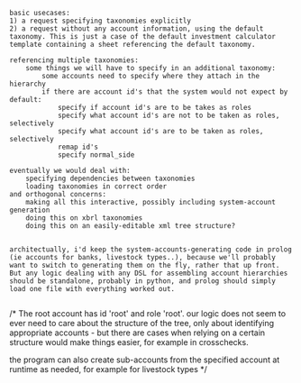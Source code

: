 ```
basic usecases:
1) a request specifying taxonomies explicitly
2) a request without any account information, using the default taxonomy. This is just a case of the default investment calculator template containing a sheet referencing the default taxonomy.

referencing multiple taxonomies:
	some things we will have to specify in an additional taxonomy:
		some accounts need to specify where they attach in the hierarchy
		if there are account id's that the system would not expect by default:
			specify if account id's are to be takes as roles
			specify what account id's are not to be taken as roles, selectively
			specify what account id's are to be taken as roles, selectively
			remap id's
			specify normal_side

eventually we would deal with:
	specifying dependencies between taxonomies
	loading taxonomies in correct order
and orthogonal concerns:
	making all this interactive, possibly including system-account generation
	doing this on xbrl taxonomies
	doing this on an easily-editable xml tree structure?


architectually, i'd keep the system-accounts-generating code in prolog (ie accounts for banks, livestock types..), because we'll probably want to switch to generating them on the fly, rather that up front. But any logic dealing with any DSL for assembling account hierarchies should be standalone, probably in python, and prolog should simply load one file with everything worked out.


```

/*
The root account has id 'root' and role 'root'.
our logic does not seem to ever need to care about the structure of the tree, only about identifying appropriate accounts - but there are cases when relying on a certain structure would make things easier, for example in crosschecks.

the program can also create sub-accounts from the specified account at runtime as needed, for example for livestock types
*/
